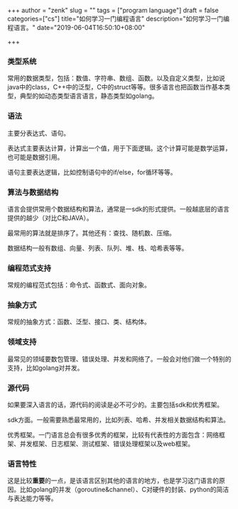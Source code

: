 +++
author = "zenk"
slug = ""
tags = ["program language"]
draft = false
categories=["cs"]
title="如何学习一门编程语言"
description="如何学习一门编程语言。"
date="2019-06-04T16:50:10+08:00"

+++

### 类型系统

常用的数据类型，包括：数值、字符串、数组、函数。以及自定义类型，比如说java中的class，C++中的泛型，C中的struct等等。很多语言也把函数当作基本类型，典型的如动态类型语言语言，静态类型如golang。

### 语法

主要分表达式、语句。

表达式主要表达计算，计算出一个值，用于下面逻辑。这个计算可能是数学运算，也可能是数据引用。

语句主要表达逻辑，比如控制语句中的if/else，for循环等等。

### 算法与数据结构

语言会提供常用个数据结构和算法，通常是一sdk的形式提供。一般越底层的语言提供的越少（对比C和JAVA）。

最常用的算法就是排序了。其他还有：查找、随机数、压缩。

数据结构一般有数组、向量、列表、队列、堆、栈、哈希表等等。

### 编程范式支持

常规的编程范式包括：命令式、函数式、面向对象。

### 抽象方式

常规的抽象方式：函数、泛型、接口、类、结构体。

### 领域支持

最常见的领域要数包管理、错误处理、并发和网络了。一般会对他们做一个特别的支持，比如golang对并发。

### 源代码

如果要深入语言的话，源代码的阅读是必不可少的。主要包括sdk和优秀框架。

sdk方面。一般需要熟悉最常用的，比如列表、哈希、并发相关数据结构和算法。

优秀框架。一门语言总会有很多优秀的框架，比较有代表性的方面包含：网络框架、并发框架、日志框架、测试框架、错误处理框架以及web框架。

### 语言特性

这是比较**重要**的一点，是该语言区别其他的语言的地方，也是学习这门语言的原因。比如golang的并发（goroutine&channel）、C对硬件的封装、python的简洁与表达能力等等。